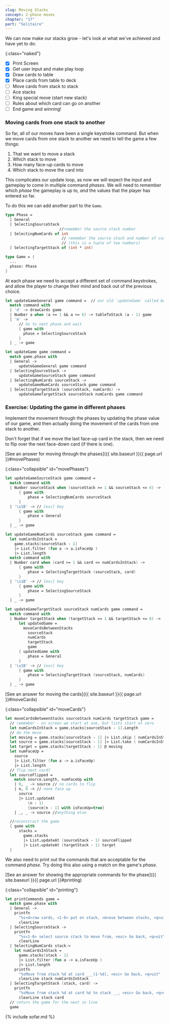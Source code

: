 ```yaml
---
slug: Moving Stacks
concept: 2-phase moves
chapter: "17"
part: "Solitaire"
---
```


We can now make our stacks grow - let's look at what we've achieved and have yet to do:

{:class="naked"}
- [x] Print Screen
- [x] Get user input and make play loop
- [x] Draw cards to table
- [x] Place cards from table to deck
- [ ] Move cards from stack to stack
- [ ] Ace stacks
- [ ] King special move (start new stack)
- [ ] Rules about which card can go on another
- [ ] End game and winning!

### Moving cards from one stack to another

So far, all of our moves have been a single keystroke command. But when we move cards from one stack to another we need to tell the game a few things:
1. That we want to move a stack
2. Which stack to move
3. How many face-up cards to move
4. Which stack to move the card into

This complicates our update loop, as now we will expect the input and gameplay to come in multiple command _phases_.
We will need to remember which _phase_ the gameplay is up to, _and_ the values that the player has entered so far.

To do this we can add another part to the `Game`.

```fsharp
type Phase = 
  | General
  | SelectingSourceStack
                        //remember the source stack number
  | SelectingNumCards of int  
                         // remember the source stack and number of cards
                         // (this is a tuple of two numbers)
  | SelectingTargetStack of (int * int) 

type Game = {
  ...
  phase: Phase
}
```

At each phase we need to accept a different set of command keystrokes, and allow the player to change their mind and back out of the previous choice.

```fsharp
let updateGameGeneral game command =  // our old `updateGame` called below now.
  match command with 
  | 'd' -> drawCards game
  | Number a when (a >= 1 && a <= 6) -> tableToStack (a - 1) game
  | 'm' -> 
      // Go to next phase and wait
      { game with 
        phase = SelectingSourceStack 
      } 
  | _ -> game

let updateGame game command =
  match game.phase with 
  | General -> 
      updateGameGeneral game command
  | SelectingSourceStack -> 
      updateGameSourceStack game command
  | SelectingNumCards sourceStack -> 
      updateGameNumCards sourceStack game command
  | SelectingTargetStack (sourceStack, numCards) -> 
      updateGameTargetStack sourceStack numCards game command
```

### Exercise: Updating the game in different phases

Implement the movement through the phases by updating the phase value of our game, and then actually doing the movement of the cards from one stack to another.

Don't forget that if we move the last face-up card in the stack, then we need to flip over the next face-down card (if there is one).

[See an answer for moving through the phases]({{ site.baseurl }}{{ page.url }}#movePhases)

{:class="collapsible" id="movePhases"}
```fsharp
let updateGameSourceStack game command =
  match command with 
  | Number sourceStack when (sourceStack >= 1 && sourceStack <= 6) -> 
      { game with 
          phase = SelectingNumCards sourceStack
      }
  | '\x1B' -> // [esc] key
      { game with 
          phase = General
      }    
  | _ -> game

let updateGameNumCards sourceStack game command =
  let numCardsInStack = 
    game.stacks[sourceStack - 1] 
    |> List.filter (fun a -> a.isFaceUp ) 
    |> List.length
  match command with 
  | Number card when (card >= 1 && card <= numCardsInStack) -> 
      { game with 
          phase = SelectingTargetStack (sourceStack, card)
      }
  | '\x1B' -> // [esc] key
      { game with 
          phase = SelectingSourceStack
      }    
  | _ -> game

let updateGameTargetStack sourceStack numCards game command =
  match command with 
  | Number targetStack when (targetStack >= 1 && targetStack <= 6) -> 
      let updatedGame = 
        moveCardsBetweenStacks 
          sourceStack 
          numCards 
          targetStack 
          game
      { updatedGame with 
          phase = General
      }
  | '\x1B' -> // [esc] key
      { game with 
          phase = SelectingTargetStack (sourceStack, numCards)
      }    
  | _ -> game  
```

[See an answer for moving the cards]({{ site.baseurl }}{{ page.url }}#moveCards)

{:class="collapsible" id="moveCards"}
```fsharp
let moveCardsBetweenStacks sourceStack numCards targetStack game =
  // remember - on screen we start at one, but lists start at zero
  let numCardsInStack = game.stacks[sourceStack - 1].Length
  // do the move
  let moving = game.stacks[sourceStack - 1] |> List.skip ( numCardsInStack - numCards )
  let source = game.stacks[sourceStack - 1] |> List.take ( numCardsInStack - numCards )
  let target = game.stacks[targetStack - 1] @ moving
  let numFaceUp =
    source 
    |> List.filter (fun a -> a.isFaceUp)
    |> List.length
  // flip next card?
  let sourceFlipped =
    match source.Length, numFaceUp with 
    | 0, _ -> source // no cards to flip
    | n, 0 -> // none face up
      source
      |> List.updateAt 
          (n - 1) 
          {source[n - 1] with isFaceUp=true}
    | _, _ -> source //anything else

  //reconstruct the game
  { game with 
      stacks = 
        game.stacks 
        |> List.updateAt (sourceStack - 1) sourceFlipped 
        |> List.updateAt (targetStack - 1) target 
  }
```

We also need to print out the commands that are acceptable for the command _phase_.  Try doing this also using a match on the game's _phase_.

[See an answer for showing the appropriate commands for the phase]({{ site.baseurl }}{{ page.url }}#printing)

{:class="collapsible" id="printing"}
```fsharp
let printCommands game =
  match game.phase with
  | General -> 
    printfn 
      "%s<d>raw cards, <1-6> put on stack, <m>ove between stacks, <q>uit"
      clearLine
  | SelectingSourceStack -> 
    printfn 
      "%s<1-6> select source stack to move from, <esc> Go back, <q>uit"
      clearLine
  | SelectingNumCards stack-> 
    let numCardsInStack = 
      game.stacks[stack - 1] 
      |> List.filter (fun a -> a.isFaceUp ) 
      |> List.length
    printfn 
      "%sMove from stack %d at card ___(1-%d), <esc> Go back, <q>uit" 
      clearLine stack numCardsInStack
  | SelectingTargetStack (stack, card) -> 
    printfn 
      "%sMove from stack %d at card %d to stack __, <esc> Go back, <q>uit"
      clearLine stack card
  // return the game for the next in line
  game
  ```

{% include sofar.md %}